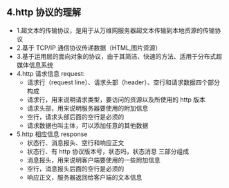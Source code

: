 ## 4.http 协议的理解

* 1.超文本的传输协议，是用于从万维网服务器超文本传输到本地资源的传输协议
* 2.基于 TCP/IP 通信协议传递数据（HTML,图片资源）
* 3.基于运用层的面向对象的协议，由于其简洁、快速的方法、适用于分布式超媒体信息系统
* 4.http 请求信息 request:
  * 请求行（request line）、请求头部（header）、空行和请求数据四个部分构成
  * 请求行，用来说明请求类型，要访问的资源以及所使用的 http 版本
  * 请求头部，用来说明服务器要使用的附加信息
  * 空行，请求头部后面的空行是必须的
  * 请求数据也叫主体，可以添加任意的其他数据
* 5.http 相应信息 response
  * 状态行、消息报头、空行和响应正文
  * 状态行、有 http 协议版本号，状态吗，状态消息 三部分组成
  * 消息报头，用来说明客户端要使用的一些附加信息
  * 空行，消息报头后面的空行是必须的
  * 响应正文，服务器返回给客户端的文本信息
